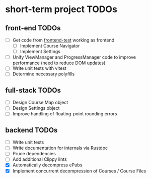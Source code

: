 # short-term project TODOs

## front-end TODOs

- [ ] Get code from [frontend-test](https://github.com/transkatgirl/frontend-test) working as frontend
	- [ ] Implement Course Navigator
	- [ ] Implement Settings
- [ ] Unify ViewManager and ProgressManager code to improve performance (need to reduce DOM updates)
- [ ] Write unit tests with vitest
- [ ] Determine necessary polyfills

## full-stack TODOs

- [ ] Design Course Map object
- [ ] Design Settings object
- [ ] Improve handling of floating-point rounding errors

## backend TODOs

- [ ] Write unit tests
- [ ] Write documentation for internals via Rustdoc
- [ ] Prune dependencies
- [ ] Add additional Clippy lints
- [X] Automatically decompress ePubs
- [X] Implement concurrent decompression of Courses / Course Files